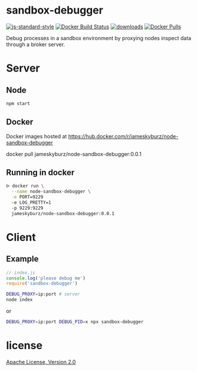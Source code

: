 # sandbox-debugger

[![js-standard-style](https://img.shields.io/badge/code_style-standard-brightgreen.svg)](https://github.com/feross/standard)
[![Docker Build Status](https://img.shields.io/docker/build/jameskyburz/node-sandbox-debugger.svg)]()
[![downloads](https://img.shields.io/npm/dm/sandbox-debugger-server.svg)](https://npmjs.org/package/sandbox-debugger-server)
[![Docker Pulls](https://img.shields.io/docker/pulls/jameskyburz/node-sandbox-debugger.svg)]()

Debug processes in a sandbox environment by proxying nodes inspect data through a broker server.

# Server

## Node

```sh
npm start
```

## Docker

Docker images hosted at https://hub.docker.com/r/jameskyburz/node-sandbox-debugger

docker pull jameskyburz/node-sandbox-debugger:0.0.1

## Running in docker

```sh
ᐅ docker run \
  --name node-sandbox-debugger \
  -e PORT=9229
  -e LOG_PRETTY=1
  -p 9229:9229
  jameskyburz/node-sandbox-debugger:0.0.1
```

# Client 

## Example

```javascript
// index.js
console.log('please debug me')
require('sandbox-debugger')
```

```sh
DEBUG_PROXY=ip:port # server
node index
```

or

```sh
DEBUG_PROXY=ip:port DEBUG_PID=x npx sandbox-debugger
```

# license

[Apache License, Version 2.0](LICENSE)
